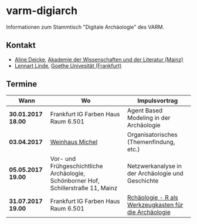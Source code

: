 # varm-digiarch
Informationen zum Stammtisch "Digitale Archäologie" des VARM.
## Kontakt
* [Aline Deicke](mailto:Aline.Deicke@adwmainz.de), [Akademie der Wissenschaften und der Literatur (Mainz)](http://www.adwmainz.de/startseite.html)
* [Lennart Linde](mailto:l.linde@em.uni-frankfurt.de), [Goethe Univesität (Frankfurt)](https://www.uni-frankfurt.de/61359221/Lennart-Linde)

## Termine

| Wann | Wo | Impulsvortrag |
| --- | --- | --- |
| **30.01.2017 18.00** | Frankfurt IG Farben Haus Raum 6.501| Agent Based Modeling in der Archäologie |
| **03.04.2017**| [Weinhaus Michel](https://www.michel-wein.de/) | Organisatorisches (Themenfindung, etc.) |
| **05.05.2017 19.00**| Vor- und Frühgeschichtliche Archäologie, Schönborner Hof, Schillerstraße 11, Mainz | Netzwerkanalyse in der Archäologie und Geschichte |
| **31.07.2017 19.00**| Frankfurt IG Farben Haus Raum 6.501| [Rchäologie - R als Werkzeugkasten für die Archäologie](Rchäologie.md)|

